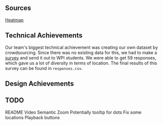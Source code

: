 ## Sources
[Heatmap](https://www.d3-graph-gallery.com/graph/heatmap_basic.html)

## Technical Achievements
Our team's biggest technical achievement was creating our own dataset by crowdsourcing. Since there was no existing data for this, we had to make a [survey](https://forms.gle/2gkh3p8pCLXhL8LN9) and send it out to WPI students. We were able to get 59 responses, which gave us a lot of diversity in terms of location. The final results of this survey can be found in ```responses.csv```.

## Design Achievements

## TODO
README 
Video
Semantic Zoom
Potentially tooltip for dots
Fix some locations
Playback buttons